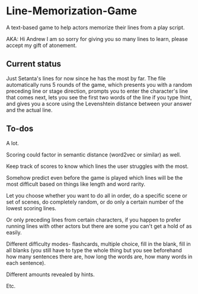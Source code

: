 # Line-Memorization-Game
A text-based game to help actors memorize their lines from a play script. 

AKA: Hi Andrew I am so sorry for giving you so many lines to learn, please accept my gift of atonement. 

## Current status
Just Setanta's lines for now since he has the most by far. The file automatically runs 5 rounds of the game, which presents you with a random preceding line or stage direction, prompts you to enter the character's line that comes next, lets you see the first two words of the line if you type !hint, and gives you a score using the Levenshtein distance between your answer and the actual line. 

## To-dos
A lot. 

Scoring could factor in semantic distance (word2vec or similar) as well. 

Keep track of scores to know which lines the user struggles with the most. 

Somehow predict even before the game is played which lines will be the most difficult based on things like length and word rarity. 

Let you choose whether you want to do all in order, do a specific scene or set of scenes, do completely random, or do only a certain number of the lowest scoring lines. 

Or only preceding lines from certain characters, if you happen to prefer running lines with other actors but there are some you can't get a hold of as easily. 

Different difficulty modes- flashcards, multiple choice, fill in the blank, fill in all blanks (you still have to type the whole thing but you see beforehand how many sentences there are, how long the words are, how many words in each sentence). 

Different amounts revealed by hints. 

Etc. 
